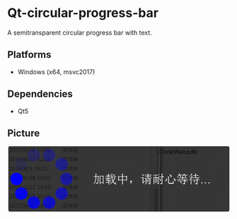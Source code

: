 # Qt-circular-progress-bar
A semitransparent circular progress bar with text.
## Platforms
* Windows (x64, msvc2017)
## Dependencies
* Qt5
## Picture
![Effect](./GIF.gif)

